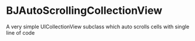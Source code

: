 # BJAutoScrollingCollectionView
A very simple UICollectionView subclass which auto scrolls cells with single line of code
